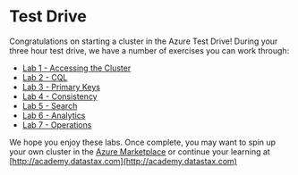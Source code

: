 # Test Drive

Congratulations on starting a cluster in the Azure Test Drive!  During your three hour test drive, we have a number of exercises you can work through:

* [Lab 1 - Accessing the Cluster](./labs/Lab%201%20-%20Accessing%20the%20Cluster.md)
* [Lab 2 - CQL](./labs/Lab%202%20-%20CQL.md)
* [Lab 3 - Primary Keys](./labs/Lab%203%20-%20Primary%20Keys.md)
* [Lab 4 - Consistency](./labs/Lab%204%20-%20Consistency.md)
* [Lab 5 - Search](./labs/Lab%205%20-%20Search.md)
* [Lab 6 - Analytics](Lab%206%20-%20Analytics.md)
* [Lab 7 - Operations](Lab%207%20-%20Operations.md)

We hope you enjoy these labs.  Once complete, you may want to spin up your own cluster in the [Azure Marketplace](https://azure.microsoft.com/en-us/marketplace/partners/datastax/datastax-enterprisesingledc/) or continue your learning at [http://academy.datastax.com](http://academy.datastax.com)
